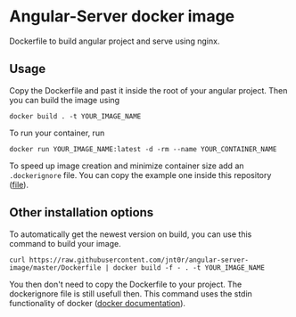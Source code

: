 # Angular-Server docker image
Dockerfile to build angular project and serve using nginx.

## Usage

Copy the Dockerfile and past it inside the root of your angular project. Then you can build the image using 

```docker build . -t YOUR_IMAGE_NAME```

To run your container, run 

```docker run YOUR_IMAGE_NAME:latest -d -rm --name YOUR_CONTAINER_NAME```

To speed up image creation and minimize container size add an `.dockerignore` file. You can copy the example one inside this repository ([file](https://github.com/jnt0r/angular-server-image/blob/master/.dockerignore)).

## Other installation options

To automatically get the newest version on build, you can use this command to build your image.

```curl https://raw.githubusercontent.com/jnt0r/angular-server-image/master/Dockerfile | docker build -f - . -t YOUR_IMAGE_NAME```

You then don't need to copy the Dockerfile to your project. The dockerignore file is still usefull then. This command uses the stdin functionality of docker ([docker documentation](https://docs.docker.com/engine/reference/commandline/build/#build-with--)).
